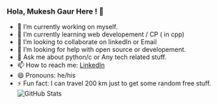### Hola, Mukesh Gaur Here ! 👋

- 🔭 I’m currently working on myself.
- 🌱 I’m currently learning web developement / CP ( in cpp)
- 👯 I’m looking to collaborate on linkedIn or Email
- 🤔 I’m looking for help with open source or developement.
- 💬 Ask me about python/c or Any tech related stuff.
- 📫 How to reach me: [LinkedIn ](https://www.linkedin.com/in/mukesh-gaur-625186225/)
- 😄 Pronouns: he/his
- ⚡ Fun fact: I can travel 200 km just to get some random free stuff.
![GitHub Stats](https://github-readme-stats.vercel.app/api?username=mukeshgaur12&&show_icons=true&title_color=ffffff&icon_color=bb2acf&text_color=daf7dc&bg_color=151515)
